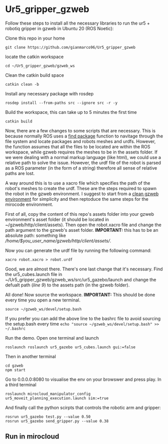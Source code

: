 # Ur5_gripper_gzweb

Follow these steps to install all the necessary libraries to run the ur5 + robotiq gripper in gzweb in Ubuntu 20 (ROS Noetic):

Clone this repo in your home
```
git clone https://github.com/gianmarco96/Ur5_gripper_gzweb
```
locate the catkin workspace
```
cd ~/Ur5_gripper_gzweb/gzweb_ws
```
Clean the catkin build space
```
catkin clean -b
```
Install any necessary package with rosdep
```
rosdep install --from-paths src --ignore src -r -y
```
Build the workspace, this can take up to 5 minutes the first time
```
catkin build
```
Now, there are a few changes to some scripts that are necessary. This is because normally ROS uses a [find package](http://wiki.ros.org/ROS/Tutorials/NavigatingTheFilesystem) function to navitage through the file system and locate packages and robots meshes and urdfs. However, the function assumes that all the files to be located are within the ROS workspace, while gzweb requires the meshes to be in the assets folder. If we were dealing with a normal markup language (like html), we could use a relative path to solve the issue. However, the urdf file of the robot is parsed as a ROS parameter (in the form of a string) therefore all sense of relative paths are lost. 

A way around this is to use a xacro file which specifies the path of the robot's meshes to create the urdf. These are the steps required to spawn the robot in the gzweb environment. I suggest to start from a [clean gzweb environment](http://gazebosim.org/gzweb.html#install-collapse-1) for simplicity and then reptoduce the same steps for the mirocode environment.

First of all, copy the content of this repo's assets folder into your gzweb environment's asset folder (it should be located in ~/gzweb/http/client/assets). Then open the robot.xacro file and change the path argument to the gzweb's asset folder. **IMPORTANT:** this has to be an absolute path: something like _/home/$you_user_name/gzweb/http/client/assets/_. 

Now you can generate the urdf file by running the following command:
```
xacro robot.xacro > robot.urdf
```

Good, we are almost there. There's one last change that it's necessary. Find the ur5_cubes.launch file in ~/Ur5_gripper_gzweb/gzweb_ws/src/ur5_gazebo/launch and 
change the defualt path (_line 9_) to the assets path (in the gzweb folder).

All done! Now source the workspace. **IMPORTANT:** This should be done every time you open a new terminal. 
```
source ~/gzweb_ws/devel/setup.bash
```
If you prefer you can add the above line to the bashrc file to avoid sourcing the setup.bash every time `echo "source ~/gzweb_ws/devel/setup.bash" >> ~/.bashrc`

Run the demo. Open one terminal and launch 
```
roslaunch roslaunch ur5_gazebo ur5_cubes.launch gui:=false
```
Then in another terminal
```
cd gzweb
npm start
```
Go to 0.0.0.0:8080 to visualise the env on your browswer and press play. In a third terminal
```
roslaunch mirocloud_manipulator_config ur5_moveit_planning_execution.launch sim:=true 
```
And finally call the python scirpts that controls the robotic arm and gripper:
```
rosrun ur5_gazebo test.py --value 0.50
rosrun ur5_gazebo send_gripper.py --value 0.38
```
## Run in mirocloud


